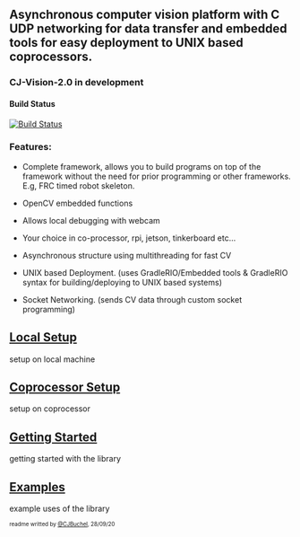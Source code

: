 ## Asynchronous computer vision platform with C UDP networking for data transfer and embedded tools for easy deployment to UNIX based coprocessors.

### CJ-Vision-2.0 in development

#### Build Status
[![Build Status](https://dev.azure.com/ConnorBuchel0890/WML/_apis/build/status/wml-frc.CJ-Vision?branchName=master)](https://dev.azure.com/ConnorBuchel0890/WML/_build/latest?definitionId=12&branchName=master)

### Features:
- Complete framework, allows you to build programs on top of the framework without the need for prior programming or other frameworks. E.g, FRC timed robot skeleton.

- OpenCV embedded functions

- Allows local debugging with webcam

- Your choice in co-processor, rpi, jetson, tinkerboard etc...

- Asynchronous structure using multithreading for fast CV

- UNIX based Deployment. (uses GradleRIO/Embedded tools & GradleRIO syntax for building/deploying to UNIX based systems)

- Socket Networking. (sends CV data through custom socket programming)

## [Local Setup](docs/local.md)
setup on local machine

## [Coprocessor Setup](docs/coproc.md)
setup on coprocessor

## [Getting Started](docs/gettingStarted.md)
getting started with the library

## [Examples](docs/examples/?)
example uses of the library

<sub><sup>readme writted by [@CJBuchel](https://github.com/CJBuchel), 28/09/20</sup></sub>
